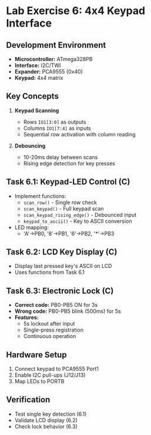 # Lab Exercise 6: 4x4 Keypad Interface

## Development Environment
- **Microcontroller:** ATmega328PB  
- **Interface:** I2C/TWI  
- **Expander:** PCA9555 (0x40)  
- **Keypad:** 4x4 matrix  

## Key Concepts
1. **Keypad Scanning**  
   - Rows `IO1[3:0]` as outputs  
   - Columns `IO1[7:4]` as inputs  
   - Sequential row activation with column reading  

2. **Debouncing**  
   - 10-20ms delay between scans  
   - Rising edge detection for key presses  

## Task 6.1: Keypad-LED Control (C)  
- Implement functions:  
  - `scan_row()` - Single row check  
  - `scan_keypad()` - Full keypad scan  
  - `scan_keypad_rising_edge()` - Debounced input  
  - `keypad_to_ascii()` - Key to ASCII conversion  
- LED mapping:  
  - 'A'→PB0, '8'→PB1, '6'→PB2, '*'→PB3  

## Task 6.2: LCD Key Display (C)  
- Display last pressed key's ASCII on LCD  
- Uses functions from Task 6.1  

## Task 6.3: Electronic Lock (C)  
- **Correct code:** PB0-PB5 ON for 3s  
- **Wrong code:** PB0-PB5 blink (500ms) for 5s  
- **Features:**  
  - 5s lockout after input  
  - Single-press registration  
  - Continuous operation  

## Hardware Setup  
1. Connect keypad to PCA9555 Port1  
2. Enable I2C pull-ups (J12/J13)  
3. Map LEDs to PORTB  

## Verification  
- Test single key detection (6.1)  
- Validate LCD display (6.2)  
- Check lock behavior (6.3)  